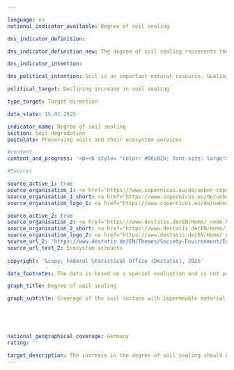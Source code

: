 ```yaml
---

language: en        
national_indicator_available: Degree of soil sealing        

dns_indicator_definition:         

dns_indicator_definition_new: The degree of soil sealing represents the coverage of the soil surface with impermeable material (in per cent) due to urban development and infrastructure expansion. The indicator is calculated using earth observation data.        

dns_indicator_intention:         

dns_political_intention: Soil is an important natural resource. Sealing it is one of the most serious forms of soil degradation. Sealed soils have a negative impact on biodiversity, carbon storage, the hydrological properties of the soil, ecosystem services and resource protection. Reducing soil degradation is an elementary component of sustainable soil management.        

political_target: Declining increase in soil sealing        

type_target: Target direction        

data_state: 15.01.2025        

indicator_name: Degree of soil sealing        
section: Soil degradation        
postulate: Preserving soils and their ecosystem services        

#content         
content_and_progress: '<p><b style= "color: #56c02b; font-size: large">15.3&nbsp;Degree of soil sealing</b><br><br>Artificial sealing of soil surfaces leads to an impairment of natural soil functions. In addition to effects on biodiversity, the microclimate, and soil fauna, sealed surfaces prevent rainfall from infiltrating the ground, which can contribute to a lowering of the groundwater table on the one hand and overload drainage systems during heavy rainfall events on the other.<br><br>A surface is considered sealed if it is built over, concreted, asphalted, paved, or otherwise permanently impermeable to water. Sealed surfaces are mainly found in residential areas, on traffic areas, as well as in industrial and commercial zones. Sealed parts of areas such as allotment gardens, cemeteries, sports and recreational areas, or campsites are also included.<br><br>Unsealed surfaces include, among others, construction sites (provided there is no visible building), mines, quarries, peat extraction sites, sand pits, as well as natural, artificial, and cultivated vegetated areas, un-vegetated or sparsely vegetated areas, agriculturally used fields and arable land, vineyards, orchards, and all types of lawns used for sports, as well as forests. Additionally, glacier, snow, and water surfaces are classified as unsealed.<br><br>The indicator is calculated based on data from the European Copernicus programme. Satellite data are automatically analysed to produce the dataset, with the proportion of sealed surface determined for each analysed grid cell and then averaged for the whole of Germany. The dataset is based solely on information derived from remote sensing of the Earth’s surface. Information from cadastral records or similar sources is not included.<br><br>This approach may lead to inaccuracies, as sealed surfaces may not be identified as such, for example, if they lie beneath a closed canopy. A reverse effect occurs with photovoltaic ground-mounted installations (solar parks), which are recorded as sealed surfaces, although they are generally built on unsealed ground. Railway ballast areas cannot be clearly classified methodically. Within urban areas, these surfaces cannot be reliably distinguished from other infrastructure areas using remote sensing data and are therefore assigned to sealed surfaces, whereas outside urban areas they are considered unsealed.<br><br>The indicator solely reflects the proportion of sealed surfaces. It does not take into account the extent to which the unsealed surface exhibits the desired properties regarding water permeability. Thus, naturally almost impermeable surfaces such as rock, clay, and loam soils are counted as unsealed. This also applies to agricultural areas that may be heavily compacted at least temporarily due to intensive machinery traffic.<br><br>In 2006&nbsp;and 2009, the sealing rate was 4.2% of Germany’s total area and rose only marginally to 4.3% by 2015. In 2018, the sealing rate was 5.2%. However, this increase results less from an actual rise. Rather, from 2018&nbsp;onwards, the evaluation is based on significantly higher-resolution satellite images, allowing soil sealing to be recorded in a spatially more detailed and realistic manner.<br><br>Particularly on settlement areas, soil sealing not only has a considerable impact on the supply potential but also on the direct demand for various ecosystem services, such as local cooling. Therefore, the Federal Statistical Office calculates soil sealing separately for settlement areas and transport infrastructure areas (Ecosystem Division A01&nbsp;of the ecosystem land accounts). In 2018, the soil sealing rate for these areas was 42.5%.<br><br>Due to the considerably higher spatial resolution of satellite data from 2018&nbsp;onwards, interpretation over time compared to previous results is not meaningful. Therefore, the politically set goal to reduce the increase in soil sealing cannot yet be assessed.</p>'                

#Sources        

source_active_1: true
source_organisation_1: <a href="https://www.copernicus.eu/de/ueber-copernicus" target="_blank" onclick="return confirm_alert('the European Copernicus Programme', 'En')">European Copernicus Programme</a>
source_organisation_1_short: <a href="https://www.copernicus.eu/de/ueber-copernicus" target="_blank" onclick="return confirm_alert('the European Copernicus Programme', 'En')">European Copernicus Programme</a>
source_organisation_logo_1: <a href="https://www.copernicus.eu/de/ueber-copernicus" target="_blank" onclick="return confirm_alert('the European Copernicus Programme', 'En')"><img src="https://dns-indikatoren.de/public/OrgImgEn/cop.png" alt="European Copernicus Programme" title=" Click here to visit the homepage of the organizationEuropean Copernicus Programme" style="height:60px; width:148px; border:transparent"/></a>

source_active_2: true
source_organisation_2: <a href="https://www.destatis.de/EN/Home/_node.html" target="_blank">Federal Statistical Office</a>
source_organisation_2_short: <a href="https://www.destatis.de/EN/Home/_node.html" target="_blank">Federal Statistical Office</a>
source_organisation_logo_2: <a href="https://www.destatis.de/EN/Home/_node.html" target="_blank"><img src="https://dns-indikatoren.de/public/OrgImgEn/destatis.png" alt="Federal Statistical Office" title=" Click here to visit the homepage of the organizationFederal Statistical Office" style="height:60px; width:148px; border:transparent"/></a>
source_url_2: 'https://www.destatis.de/EN/Themes/Society-Environment/Environment/Environmental-Economic-Accounting/ecosystem-account/_node.html'
source_url_text_2: Ecosystem accounts
        
copyright: '&copy; Federal Statistical Office (Destatis), 2025'        

data_footnotes: The data is based on a special evaluation and is not publicly accessible.<br>• Since the 2018&nbsp;reporting year, data has been available in a higher resolution, meaning that soil sealing has been depicted in greater spatial detail and more realistically since 2018. This means that comparability with previous years is only possible to a limited extent (time series break).        

graph_title: Degree of soil sealing        

graph_subtitle: Coverage of the soil surface with impermeable material        

        

                

national_geographical_coverage: Germany        
rating: ''        

target_description: The increase in the degree of soil sealing should be reduced.<br><br>No assessment possible. Too few data points.        
---
```



